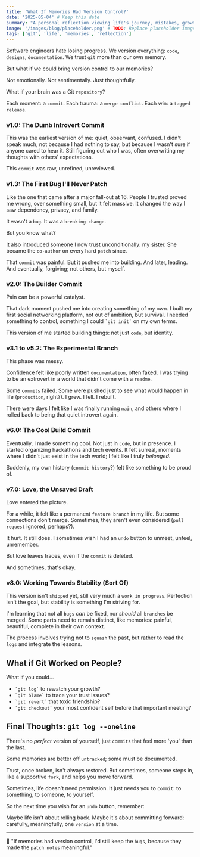 ```yaml
---
title: 'What If Memories Had Version Control?'
date: '2025-05-04' # Keep this date
summary: "A personal reflection viewing life's journey, mistakes, growth, relationships, through the lens of Git, pondering what it means to commit forward when you can't revert the past."
image: '/images/blog/placeholder.png' # TODO: Replace placeholder image
tags: ['git', 'life', 'memories', 'reflection']
---
```


Software engineers hate losing progress.
We version everything: `code`, `designs`, `documentation`.
We trust `git` more than our own memory.

But what if we could bring version control to our memories?

Not emotionally. Not sentimentally. Just thoughtfully.

What if your brain was a Git `repository`?

Each moment: a `commit`.
Each trauma: a `merge conflict`.
Each win: a `tagged release`.

### v1.0: The Dumb Introvert Commit

This was the earliest version of me: quiet, observant, confused. I didn't speak much, not because I had nothing to say, but because I wasn't sure if anyone cared to hear it. Still figuring out who I was, often overwriting my thoughts with others' expectations.

This `commit` was raw, unrefined, unreviewed.

### v1.3: The First Bug I'll Never Patch

Like the one that came after a major fall-out at 16.
People I trusted proved me wrong, over something small, but it felt massive.
It changed the way I saw dependency, privacy, and family.

It wasn't a `bug`. It was a `breaking change`.

But you know what?

It also introduced someone I now trust unconditionally: my sister.
She became the `co-author` on every hard `patch` since.

That `commit` was painful. But it pushed me into building.
And later, leading.
And eventually, forgiving; not others, but myself.

### v2.0: The Builder Commit

Pain can be a powerful catalyst.

That dark moment pushed me into creating something of my own. I built my first social networking platform, not out of ambition, but survival. I needed something to control, something I could `` `git init` `` on my own terms.

This version of me started building things: not just `code`, but identity.

### v3.1 to v5.2: The Experimental Branch

This phase was messy.

Confidence felt like poorly written `documentation`, often faked. I was trying to be an extrovert in a world that didn't come with a `readme`.

Some `commits` failed. Some were pushed just to see what would happen in life (`production`, right?).
I grew. I fell. I rebuilt.

There were days I felt like I was finally running `main`, and others where I rolled back to being that quiet introvert again.

### v6.0: The Cool Build Commit

Eventually, I made something cool. Not just in `code`, but in presence.
I started organizing hackathons and tech events. It felt surreal, moments where I didn't just exist in the tech world; I felt like I truly *belonged*.

Suddenly, my own history (`commit history`?) felt like something to be proud of.

### v7.0: Love, the Unsaved Draft

Love entered the picture.

For a while, it felt like a permanent `feature branch` in my life. But some connections don't merge. Sometimes, they aren't even considered (`pull request` ignored, perhaps?).

It hurt. It still does. I sometimes wish I had an `undo` button to unmeet, unfeel, unremember.

But love leaves traces, even if the `commit` is deleted.

And sometimes, that's okay.

### v8.0: Working Towards Stability (Sort Of)

This version isn't `shipped` yet, still very much a `work in progress`. Perfection isn't the goal, but stability is something I'm striving for.

I'm learning that not all `bugs` *can* be fixed, nor *should* all `branches` be merged. Some parts need to remain distinct, like memories: painful, beautiful, complete in their own context.

The process involves trying not to `squash` the past, but rather to read the `logs` and integrate the lessons.

## What if Git Worked on People?

What if you could…

*   `` `git log` `` to rewatch your growth?
*   `` `git blame` `` to trace your trust issues?
*   `` `git revert` `` that toxic friendship?
*   `` `git checkout` `` your most confident self before that important meeting?

## Final Thoughts: `git log --oneline`

There's no *perfect* version of yourself, just `commits` that feel more 'you' than the last.

Some memories are better off `untracked`; some must be documented.

Trust, once broken, isn't always restored. But sometimes, someone steps in, like a supportive `fork`, and helps you move forward.

Sometimes, life doesn't need permission. It just needs you to `commit`: to something, to someone, to yourself.

So the next time you wish for an `undo` button, remember:

Maybe life isn't about rolling back.
Maybe it's about committing forward: carefully, meaningfully, one `version` at a time.

---
💬 "If memories had version control, I'd still keep the `bugs`, because they made the `patch notes` meaningful." 